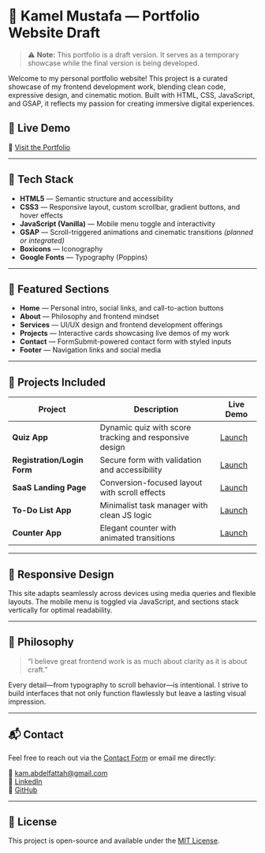 # 🎨 Kamel Mustafa — Portfolio Website Draft

> ⚠️ **Note:** This portfolio is a draft version. It serves as a temporary showcase while the final version is being developed.

Welcome to my personal portfolio website! This project is a curated showcase of my frontend development work, blending clean code, expressive design, and cinematic motion. Built with HTML, CSS, JavaScript, and GSAP, it reflects my passion for creating immersive digital experiences.

## 🚀 Live Demo
🔗 [Visit the Portfolio]([https://kamelmustafa.github.io/](https://kamelmustafa.github.io/Portfolio-Draft/))


---

## 🧰 Tech Stack

- **HTML5** — Semantic structure and accessibility
- **CSS3** — Responsive layout, custom scrollbar, gradient buttons, and hover effects
- **JavaScript (Vanilla)** — Mobile menu toggle and interactivity
- **GSAP** — Scroll-triggered animations and cinematic transitions *(planned or integrated)*
- **Boxicons** — Iconography
- **Google Fonts** — Typography (Poppins)

---

## 📸 Featured Sections

- **Home** — Personal intro, social links, and call-to-action buttons
- **About** — Philosophy and frontend mindset
- **Services** — UI/UX design and frontend development offerings
- **Projects** — Interactive cards showcasing live demos of my work
- **Contact** — FormSubmit-powered contact form with styled inputs
- **Footer** — Navigation links and social media

---

## 🧪 Projects Included

| Project | Description | Live Demo |
|--------|-------------|-----------|
| **Quiz App** | Dynamic quiz with score tracking and responsive design | [Launch](https://kamelmustafa.github.io/Quiz-App/) |
| **Registration/Login Form** | Secure form with validation and accessibility | [Launch](https://kamelmustafa.github.io/Registration-Login-Form/) |
| **SaaS Landing Page** | Conversion-focused layout with scroll effects | [Launch](https://kamelmustafa.github.io/saas-landing-page/) |
| **To-Do List App** | Minimalist task manager with clean JS logic | [Launch](https://kamelmustafa.github.io/To-Do-List-App/) |
| **Counter App** | Elegant counter with animated transitions | [Launch](https://kamelmustafa.github.io/Counter-App/) |

---

## 📱 Responsive Design

This site adapts seamlessly across devices using media queries and flexible layouts. The mobile menu is toggled via JavaScript, and sections stack vertically for optimal readability.

---

## 🧠 Philosophy

> “I believe great frontend work is as much about clarity as it is about craft.”

Every detail—from typography to scroll behavior—is intentional. I strive to build interfaces that not only function flawlessly but leave a lasting visual impression.

---

## 📬 Contact

Feel free to reach out via the [Contact Form](#contact) or email me directly:

📧 kam.abdelfattah@gmail.com  
🔗 [LinkedIn](https://www.linkedin.com/in/kamel-yousif-601509323/)  
🐙 [GitHub](https://github.com/KamelMustafa)

---

## 📄 License

This project is open-source and available under the [MIT License](LICENSE).
